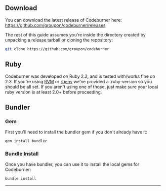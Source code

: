 ## Download
You can download the latest release of Codeburner here: <a href="https://github.com/groupon/codeburner/releases" target="_blank">https://github.com/groupon/codeburner/releases</a>

The rest of this guide assumes you're inside the directory created by unpacking a release tarball or cloning the repository:

```bash
git clone https://github.com/groupon/codeburner
```

## Ruby
Codeburner was developed on Ruby 2.2, and is tested with/works fine on 2.3.  If you're using [RVM](http://rvm.io) or [rbenv](http://rbenv.org) we've provided a .ruby-version so you should be all set.  If you aren't using one of those, just make sure your local ruby version is at least 2.0+ before proceeding.


## Bundler
### Gem
First you'll need to install the bundler gem if you don't already have it:

```bash
gem install bundler
```

### Bundle Install
Once you have bundler, you can use it to install the local gems for Codeburner:

```bash
bundle install
```


***
